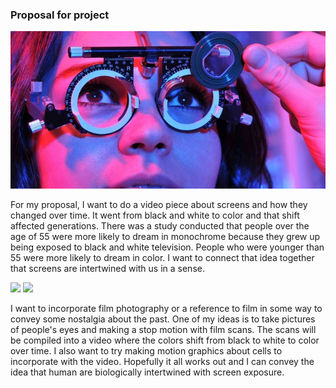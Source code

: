 
<h3>Proposal for project</h3>

<img src="20160105194018-woman-eye-exam-girl-eyes.jpeg">
<br>
<p>For my proposal, I want to do a video piece about screens and how they changed over time. It went from black and white to color and that shift affected generations. There was a study conducted that people over the age of 55 were more likely to dream in monochrome because they grew up being exposed to black and white television. People who were younger than 55 were more likely to dream in color. I want to connect that idea together that screens are intertwined with us in a sense.
</p>
<img src="ex1.jpeg">
<img src="example2.jpeg">
<br>
<p>
I want to incorporate film photography or a reference to film in some way to convey some nostalgia about the past. One of my ideas is to take pictures of people's eyes and making a stop motion with film scans. The scans will be compiled into a video where the colors shift from black to white to color over time. I also want to try making motion graphics about cells to incorporate with the video. Hopefully it all works out and I can convey the idea that human are biologically intertwined with screen exposure. 
</p>

